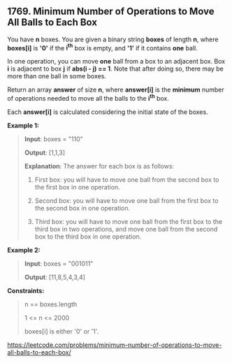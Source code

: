 ## 1769. Minimum Number of Operations to Move All Balls to Each Box

You have **n** boxes. You are given a binary string **boxes** of length **n**, where **boxes[i]** is **'0'** if the **i<sup>th</sup>** box is empty, and **'1'** if it contains **one** ball.

In one operation, you can move **one** ball from a box to an adjacent box. Box **i** is adjacent to box **j** if **abs(i - j) == 1**. Note that after doing so, there may be more than one ball in some boxes.

Return an array **answer** of size **n**, where **answer[i]** is the **minimum** number of operations needed to move all the balls to the **i<sup>th</sup>** box.

Each **answer[i]** is calculated considering the initial state of the boxes.

**Example 1:**
>
>**Input**: boxes = "110"
>
>**Output**: [1,1,3]
>
>**Explanation**: The answer for each box is as follows:
>
>1) First box: you will have to move one ball from the second box to the first box in one operation.
>
>2) Second box: you will have to move one ball from the first box to the second box in one operation.
>
>3) Third box: you will have to move one ball from the first box to the third box in two operations, and move one ball from the second box to the third box in one operation.

**Example 2:**
>
>**Input**: boxes = "001011"
>
>**Output**: [11,8,5,4,3,4]

**Constraints:**
>
>n == boxes.length
>
>1 <= n <= 2000
>
>boxes[i] is either '0' or '1'.

https://leetcode.com/problems/minimum-number-of-operations-to-move-all-balls-to-each-box/